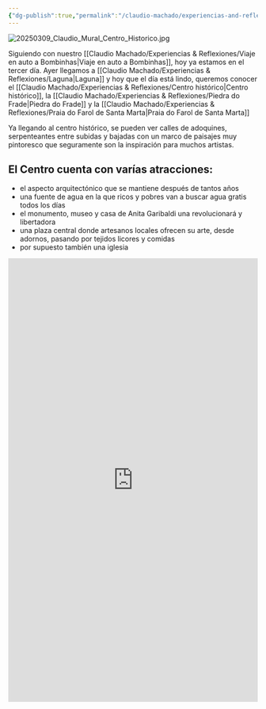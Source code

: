 ```yaml
---
{"dg-publish":true,"permalink":"/claudio-machado/experiencias-and-reflexiones/centro-historico/","tags":["viajes","Brasil","bombinhas","automóvil"]}
---
```


![20250309_Claudio_Mural_Centro_Historico.jpg](/img/user/07%20-%20Personal/Im%C3%A1genes/20250309_Claudio_Mural_Centro_Historico.jpg) 

Siguiendo con nuestro [[Claudio Machado/Experiencias & Reflexiones/Viaje en auto a Bombinhas\|Viaje en auto a Bombinhas]], hoy ya estamos en el tercer día. Ayer llegamos a  [[Claudio Machado/Experiencias & Reflexiones/Laguna\|Laguna]] y hoy que el día está lindo, queremos conocer el [[Claudio Machado/Experiencias & Reflexiones/Centro histórico\|Centro histórico]], la [[Claudio Machado/Experiencias & Reflexiones/Piedra do Frade\|Piedra do Frade]] y la [[Claudio Machado/Experiencias & Reflexiones/Praia do Farol de Santa Marta\|Praia do Farol de Santa Marta]] 

Ya llegando al centro histórico, se pueden ver calles de adoquines, serpenteantes entre subidas y bajadas con un marco de paisajes muy pintoresco que seguramente son la inspiración para muchos artistas. 

## El Centro cuenta con varías atracciones:
- el aspecto arquitectónico que se mantiene después de tantos años 
- una fuente de agua en la que ricos y pobres van a buscar agua gratis todos los días 
- el monumento, museo y casa de Anita Garibaldi una revolucionará y libertadora
- una plaza central donde artesanos locales ofrecen su arte, desde adornos, pasando por tejidos licores y comidas 
- por supuesto también una iglesia 


<div style="position: relative; width: 100%; padding-bottom: 177.78%; height: 0; overflow: hidden;">
  <iframe 
    style="position: absolute; top: 0; left: 0; width: 100%; height: 100%;" 
    src="https://youtube.com/embed/xWZ-raKERUs" 
    frameborder="0" allowfullscreen>
  </iframe>
</div>
 
